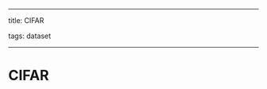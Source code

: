 
---

title: CIFAR

tags: dataset 

---

# CIFAR




















































